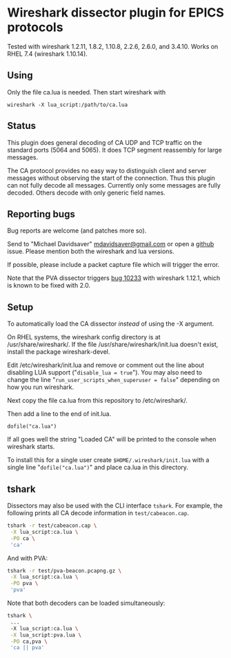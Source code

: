 Wireshark dissector plugin for EPICS protocols
==============================================

Tested with wireshark 1.2.11, 1.8.2, 1.10.8, 2.2.6, 2.6.0, and 3.4.10.
Works on RHEL 7.4 (wireshark 1.10.14).

Using
-----

Only the file ca.lua is needed.  Then start wireshark with

    wireshark -X lua_script:/path/to/ca.lua

Status
------

This plugin does general decoding of CA UDP and TCP traffic on the standard
ports (5064 and 5065).  It does TCP segment reassembly for large messages.

The CA protocol provides no easy way to distinguish client and server
messages without observing the start of the connection.  Thus this plugin
can not fully decode all messages.  Currently only some messages are fully decoded.
Others decode with only generic field names.

Reporting bugs
--------------

Bug reports are welcome (and patches more so).

Send to "Michael Davidsaver" <mdavidsaver@gmail.com>
or open a [github] issue.
Please mention both the wireshark and lua versions.

If possible, please include a packet capture file which will trigger the error.

Note that the PVA dissector triggers [bug 10233][bug10233] with wireshark 1.12.1,
which is known to be fixed with 2.0.

[github]: https://github.com/mdavidsaver/cashark/issues
[bug10233]: https://bugs.wireshark.org/bugzilla/show_bug.cgi?id=10233

Setup
-----

To automatically load the CA dissector *instead* of using the -X argument.

On RHEL systems, the wireshark config directory is at /usr/share/wireshark/.
If the file /usr/share/wireshark/init.lua doesn't exist,
install the package wireshark-devel.

Edit /etc/wireshark/init.lua and remove or comment out the line about
disabling LUA support ("`disable_lua = true`").  You may also need
to change the line "`run_user_scripts_when_superuser = false`"
depending on how you run wireshark.

Next copy the file ca.lua from this repository to /etc/wireshark/.

Then add a line to the end of init.lua.

    dofile("ca.lua")

If all goes well the string "Loaded CA" will be printed to the console
when wireshark starts.

To install this for a single user create `$HOME/.wireshark/init.lua` with
a single line "`dofile("ca.lua")`" and place ca.lua in this directory.

tshark
------

Dissectors may also be used with the CLI interface `tshark`.
For example, the following prints all CA decode information
in `test/cabeacon.cap`.

```sh
tshark -r test/cabeacon.cap \
 -X lua_script:ca.lua \
 -PO ca \
 'ca'
```

And with PVA:

```sh
tshark -r test/pva-beacon.pcapng.gz \
 -X lua_script:ca.lua \
 -PO pva \
 'pva'
```

Note that both decoders can be loaded simultaneously:

```sh
tshark \
 ...
 -X lua_script:ca.lua \
 -X lua_script:pva.lua \
 -PO ca,pva \
 'ca || pva'
```
